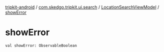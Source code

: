 [tripkit-android](../../index.md) / [com.skedgo.tripkit.ui.search](../index.md) / [LocationSearchViewModel](index.md) / [showError](./show-error.md)

# showError

`val showError: ObservableBoolean`